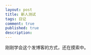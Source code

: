 ```yaml
---
layout: post
title: 新人测试
tags: 日记
comment: true
published: true
description: 
---
```


刚刚学会这个发博客的方式，还在摸索中。